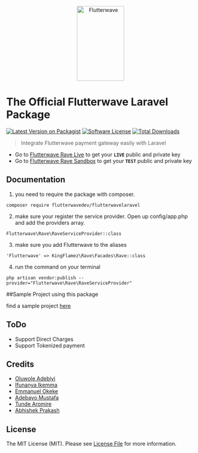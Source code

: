 <p align="center">
    <img title="Flutterwave" height="200" src="https://flutterwave.com/images/logo-colored.svg" width="50%"/>
</p>

# The Official Flutterwave Laravel Package

[![Latest Version on Packagist][ico-version]][link-packagist]
[![Software License][ico-license]](LICENSE.md)
[![Total Downloads][ico-downloads]][link-downloads]

<!-- [![Build Status][ico-travis]][link-travis]
[![Scrutinizer Code Quality][ico-code-quality]][link-code-quality]
[![Code Coverage][ico-coverage]][link-coverage]
[![Code Intelligence Status][ico-code-intelligence]][link-code-intelligence] -->

> Integrate Flutterwave payment gateway easily with Laravel

-   Go to [Flutterwave Rave Live](https://rave.flutterwave.com/) to get your **`LIVE`** public and private key
-   Go to [Flutterwave Rave Sandbox](https://ravesandbox.flutterwave.com/) to get your **`TEST`** public and private key

## Documentation

1. you need to require the package with composer.

`composer require flutterwavedev/flutterwavelaravel`

2. make sure your register the service provider. Open up config/app.php and add the providers array.

`Flutterwave\Rave\RaveServiceProvider::class`

3. make sure you add Flutterwave to the aliases

`'Flutterwave' => KingFlamez\Rave\Facades\Rave::class`

4. run the command on your terminal

`php artisan vendor:publish --provider="Flutterwave\Rave\RaveServiceProvider"`

##Sample Project using this package

find a sample project [here](https://github.com/bajoski34/flwstore)

## ToDo

-   Support Direct Charges
-   Support Tokenized payment

## Credits

-   [Oluwole Adebiyi](https://github.com/kingflamez)
-   [Ifunanya Ikemma](https://github.com/Iphytech)
-   [Emmanuel Okeke](https://github.com/emmanix2002)
-   [Adebayo Mustafa](https://github.com/AdebsAlert)
-   [Tunde Aromire](https://github.com/toondaey)
-   [Abhishek Prakash](https://github.com/abhishek6262)

## License

The MIT License (MIT). Please see [License File](LICENSE.md) for more information.

[ico-version]: https://img.shields.io/packagist/v/flutterwavedev/flutterwavelaravel.svg?style=flat-square
[ico-downloads]: https://img.shields.io/packagist/dt/flutterwavedev/flutterwavelaravel.svg?style=flat-square
[link-packagist]: https://packagist.org/packages/flutterwavedev/flutterwavelaravel
[ico-license]: https://img.shields.io/badge/version-1.0.1-green.svg?style=flat-square
[link-downloads]: https://packagist.org/packages/flutterwavedev/flutterwavelaravel
[link-packagist]: https://packagist.org/packages/flutterwavedev/flutterwavelaravel
